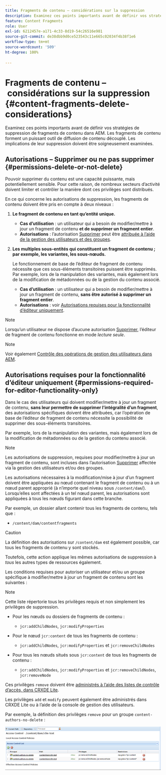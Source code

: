 ```yaml
---
title: Fragments de contenu – considérations sur la suppression
description: Examinez ces points importants avant de définir vos stratégies de suppression de fragments de contenu dans AEM. Les fragments de contenu forment un puissant outil de diffusion de contenu découplé. Les implications de leur suppression doivent être soigneusement examinées.
feature: Content Fragments
role: User
exl-id: 6212457e-a171-4c33-8d19-54c26516e981
source-git-commit: de38dbb9d0ce523543c11e665c02034f4b38f1e6
workflow-type: tm+mt
source-wordcount: '509'
ht-degree: 100%

---
```


# Fragments de contenu – considérations sur la suppression {#content-fragments-delete-considerations}

Examinez ces points importants avant de définir vos stratégies de suppression de fragments de contenu dans AEM. Les fragments de contenu forment un puissant outil de diffusion de contenu découplé. Les implications de leur suppression doivent être soigneusement examinées.

## Autorisations – Supprimer ou ne pas supprimer {#permissions-delete-or-not-delete}

Pouvoir supprimer du contenu est une capacité puissante, mais potentiellement sensible. Pour cette raison, de nombreux secteurs d’activité doivent limiter et contrôler la manière dont ces privilèges sont distribués.

En ce qui concerne les autorisations de suppression, les fragments de contenu doivent être pris en compte à deux niveaux :

1. **Le fragment de contenu en tant qu’entité unique.**

   * **Cas d’utilisation** : un utilisateur qui a besoin de modifier/mettre à jour un fragment de contenu **et de supprimer un fragment entier**.
   * **Autorisations** : l’autorisation [Supprimer](/help/sites-administering/security.md#actions) peut être [attribuée à l’aide de la gestion des utilisateurs et des groupes](/help/sites-administering/security.md#managing-permissions).

2. **Les multiples sous-entités qui constituent un fragment de contenu ; par exemple, les variantes, les sous-nœuds.**

   Le fonctionnement de base de l’éditeur de fragment de contenu nécessite que ces sous-éléments transitoires puissent être supprimés. Par exemple, lors de la manipulation des variantes, mais également lors de la modification de métadonnées ou de la gestion du contenu associé.

   * **Cas d’utilisation** : un utilisateur qui a besoin de modifier/mettre à jour un fragment de contenu, **sans être autorisé à supprimer un fragment entier**.
   * **Autorisations** : voir [Autorisations requises pour la fonctionnalité d’éditeur uniquement](#permissions-required-for-editor-functionality-only).

>[!NOTE]
>
>Lorsqu’un utilisateur ne dispose d’aucune autorisation [Supprimer](/help/sites-administering/security.md#actions), l’éditeur de fragment de contenu fonctionne en mode *lecture seule*.

>[!NOTE]
>
>Voir également [Contrôle des opérations de gestion des utilisateurs dans AEM](/help/sites-administering/audit-user-management-operations.md).

## Autorisations requises pour la fonctionnalité d’éditeur uniquement {#permissions-required-for-editor-functionality-only}

Dans le cas des utilisateurs qui doivent modifier/mettre à jour un fragment de contenu, **sans leur permettre de supprimer l’intégralité d’un fragment**, des autorisations spécifiques doivent être attribuées, car l’opération de base de l’éditeur de fragment de contenu nécessite la possibilité de supprimer des sous-éléments transitoires.

Par exemple, lors de la manipulation des variantes, mais également lors de la modification de métadonnées ou de la gestion du contenu associé.

>[!NOTE]
>
>Les autorisations de suppression, requises pour modifier/mettre à jour un fragment de contenu, sont incluses dans l’autorisation [Supprimer](/help/sites-administering/security.md#managing-permissions) affectée via la gestion des utilisateurs et/ou des groupes.

Les autorisations nécessaires à la modification/mise à jour d’un fragment doivent être appliquées au nœud contenant le fragment de contenu ou à un nœud parent approprié (à n’importe quel niveau sous `/content/dam`/). Lorsqu’elles sont affectées à un tel nœud parent, les autorisations sont appliquées à tous les nœuds figurant dans cette branche.

Par exemple, un dossier allant contenir tous les fragments de contenu, tels que :

* `/content/dam/contentfragments`

>[!CAUTION]
>
>La définition des autorisations sur `/content/dam` est également possible, car tous les fragments de contenu y sont stockés.
>
>Toutefois, cette action applique les mêmes autorisations de suppression à *tous* les autres types de ressources également.

Les conditions requises pour autoriser un utilisateur et/ou un groupe spécifique à modifier/mettre à jour un fragment de contenu sont les suivantes :

>[!NOTE]
>
>Cette liste répertorie tous les privilèges requis et non simplement les privilèges de suppression.

* Pour les nœuds ou dossiers de fragments de contenu :

   * `jcr:addChildNodes`, `jcr:modifyProperties`

* Pour le nœud `jcr:content` de tous les fragments de contenu :

   * `jcr:addChildNodes`, `jcr:modifyProperties` et `jcr:removeChildNodes`

* Pour tous les nœuds situés sous `jcr:content` de tous les fragments de contenu :

   * `jcr:addChildNodes`, `jcr:modifyProperties` et `jcr:removeChildNodes`, `jcr:removeNode`

Ces privilèges `remove` doivent être [administrés à l’aide des listes de contrôle d’accès, dans CRXDE Lite](/help/sites-administering/user-group-ac-admin.md#access-right-management).

Les privilèges `add` et `modify` peuvent également être administrés dans CRXDE Lite ou à l’aide de la console de gestion des utilisateurs.

Par exemple, la définition des privilèges `remove` pour un groupe `content-authors-no-delete` :

![cf-delete-03](assets/cf-delete-03.png)

